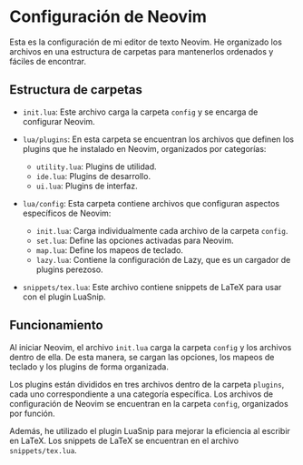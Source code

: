 # Configuración de Neovim

Esta es la configuración de mi editor de texto Neovim. He organizado los archivos en una estructura de carpetas para mantenerlos ordenados y fáciles de encontrar.

## Estructura de carpetas

- `init.lua`: Este archivo carga la carpeta `config` y se encarga de configurar Neovim.

- `lua/plugins`: En esta carpeta se encuentran los archivos que definen los plugins que he instalado en Neovim, organizados por categorías:
  - `utility.lua`: Plugins de utilidad.
  - `ide.lua`: Plugins de desarrollo.
  - `ui.lua`: Plugins de interfaz.

- `lua/config`: Esta carpeta contiene archivos que configuran aspectos específicos de Neovim:
  - `init.lua`: Carga individualmente cada archivo de la carpeta `config`.
  - `set.lua`: Define las opciones activadas para Neovim.
  - `map.lua`: Define los mapeos de teclado.
  - `lazy.lua`: Contiene la configuración de Lazy, que es un cargador de plugins perezoso.

- `snippets/tex.lua`: Este archivo contiene snippets de LaTeX para usar con el plugin LuaSnip.

## Funcionamiento

Al iniciar Neovim, el archivo `init.lua` carga la carpeta `config` y los archivos dentro de ella. De esta manera, se cargan las opciones, los mapeos de teclado y los plugins de forma organizada.

Los plugins están divididos en tres archivos dentro de la carpeta `plugins`, cada uno correspondiente a una categoría específica. Los archivos de configuración de Neovim se encuentran en la carpeta `config`, organizados por función.

Además, he utilizado el plugin LuaSnip para mejorar la eficiencia al escribir en LaTeX. Los snippets de LaTeX se encuentran en el archivo `snippets/tex.lua`.
